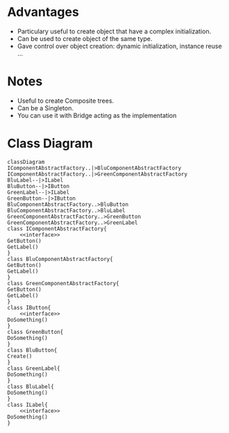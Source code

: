 # Advantages
* Particulary useful to create object that have a complex initialization.
* Can be used to create object of the same type.
* Gave control over object creation: dynamic initialization, instance reuse ...

# Notes
* Useful to create Composite trees.
* Can be a Singleton.
* You can use it with Bridge acting as the implementation

# Class Diagram
```mermaid
classDiagram
IComponentAbstractFactory..|>BluComponentAbstractFactory
IComponentAbstractFactory..|>GreenComponentAbstractFactory
BluLabel--|>ILabel
BluButton--|>IButton
GreenLabel--|>ILabel
GreenButton--|>IButton
BluComponentAbstractFactory..>BluButton
BluComponentAbstractFactory..>BluLabel
GreenComponentAbstractFactory..>GreenButton
GreenComponentAbstractFactory..>GreenLabel
class IComponentAbstractFactory{
    <<interface>>
GetButton()
GetLabel()
}
class BluComponentAbstractFactory{
GetButton()
GetLabel()
}
class GreenComponentAbstractFactory{
GetButton()
GetLabel()
}
class IButton{
    <<interface>>
DoSomething()
}
class GreenButton{
DoSomething()
}
class BluButton{
Create()
}
class GreenLabel{
DoSomething()
}
class BluLabel{
DoSomething()
}
class ILabel{
    <<interface>>
DoSomething()
}
```